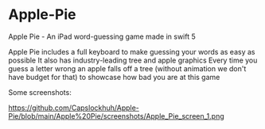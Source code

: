 # Apple-Pie
Apple Pie - An iPad word-guessing game made in swift 5

Apple Pie includes a full keyboard to make guessing your words as easy as possible
It also has industry-leading tree and apple graphics
Every time you guess a letter wrong an apple falls off a tree (without animation we don't have budget for that) to showcase how bad you are at this game

Some screenshots:

https://github.com/Capslockhuh/Apple-Pie/blob/main/Apple%20Pie/screenshots/Apple_Pie_screen_1.png

